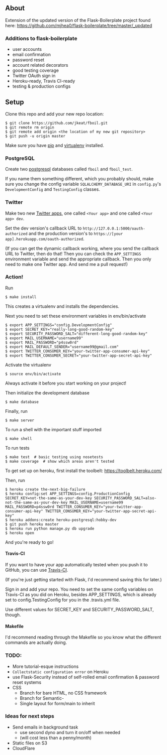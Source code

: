 ## About

Extension of the updated version of the Flask-Boilerplate project found here: https://github.com/mjhea0/flask-boilerplate/tree/master/_updated

### Additions to flask-boilerplate
+ user accounts
+ email confirmation
+ password reset
+ account related decorators
+ good testing coverage
+ Twitter OAuth sign in
+ Heroku-ready, Travis CI-ready
+ testing & production configs

## Setup

Clone this repo and add your new repo location:

	$ git clone https://github.com/jkeat/fboil.git
	$ git remote rm origin
	$ git remote add origin <the location of my new git repository>
	$ git push -u origin master

Make sure you have [pip](https://pip.pypa.io/en/latest/installing.html) and [virtualenv](https://virtualenv.pypa.io/en/latest/installation.html) installed.

### PostgreSQL

Create two [postgresql](http://www.postgresql.org/download/) databases called `fboil` and `fboil_test`.

If you name them something different, which you probably should, make sure you change the config variable `SQLALCHEMY_DATABASE_URI` in `config.py`'s `DevelopmentConfig` and `TestingConfig` classes.

### Twitter

Make two new [Twitter apps](https://apps.twitter.com/), one called `<Your app>` and one called `<Your app> dev`.

Set the dev version's callback URL to `http://127.0.0.1:5000/oauth-authorized` and the production version's to `https://[your app].herokuapp.com/oauth-authorized`.

(If you can get the dynamic callback working, where you send the callback URL to Twitter, then do that! Then you can check the `APP_SETTINGS` environment variable and send the appropriate callback. Then you only need to make one Twitter app. And send me a pull request!)

### Action!

Run 

	$ make install

This creates a virtualenv and installs the dependencies.

Next you need to set these environment variables in env/bin/activate

	$ export APP_SETTINGS="config.DevelopmentConfig"
	$ export SECRET_KEY="really-long-good-random-key"
	$ export SECURITY_PASSWORD_SALT="different-long-good-random-key"
	$ export MAIL_USERNAME="username99"
	$ export MAIL_PASSWORD="p4ssw0rd"
	$ export MAIL_DEFAULT_SENDER="username99@gmail.com"
	$ export TWITTER_CONSUMER_KEY="your-twitter-app-consumer-api-key"
	$ export TWITTER_CONSUMER_SECRET="your-twitter-app-secret-api-key"

Activate the virtualenv

	$ source env/bin/activate

Always activate it before you start working on your project!
	
Then initialize the development database

	$ make database

Finally, run

	$ make server

To run a shell with the important stuff imported

	$ make shell

To run tests

	$ make test  # basic testing using nosetests
	$ make coverage  # show which areas aren't tested

To get set up on heroku, first install the toolbelt: https://toolbelt.heroku.com/

Then, run

	$ heroku create the-next-big-failure
	$ heroku config:set APP_SETTINGS=config.ProductionConfig SECRET_KEY=not-the-same-as-your-dev-key SECURITY_PASSWORD_SALT=also-not-the-same-as-your-dev-key MAIL_USERNAME=username99 MAIL_PASSWORD=p4ssw0rd TWITTER_CONSUMER_KEY="your-twitter-app-consumer-api-key" TWITTER_CONSUMER_KEY="your-twitter-app-secret-api-key"
	$ heroku addons:create heroku-postgresql:hobby-dev
	$ git push heroku master
	$ heroku run python manage.py db upgrade
	$ heroku open

And you're ready to go!

#### Travis-CI

If you want to have your app automatically tested when you push it to GitHub, you can use [Travis-CI](travis-ci.org).

(If you're just getting started with Flask, I'd recommend saving this for later.)

Sign in and add your repo. You need to set the same config variables on Travis-CI as you did on Heroku, besides APP_SETTINGS, which is already set to config.TestingConfig for you in the .travis.yml file.

Use different values for SECRET_KEY and SECURITY_PASSWORD_SALT, though.

#### Makefile

I'd recommend reading through the Makefile so you know what the different commands are actually doing.

### TODO:
+ More tutorial-esque instructions
+ `Collectstatic configuration error` on Heroku
+ use Flask-Security instead of self-rolled email confirmation & password reset systems
+ CSS
	+ Branch for bare HTML, no CSS framework
	+ Branch for Semantic-
	+ Single layout for form/main to inherit

### Ideas for next steps
+ Send emails in background task
	+ use second dyno and turn it on/off when needed
	+ (will cost less than a penny/month)
+ Static files on S3
+ CloudFlare
